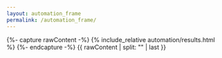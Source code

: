 ```yaml
---
layout: automation_frame
permalink: /automation_frame/
---
```


{%- capture rawContent -%}
{% include_relative automation/results.html %}
{%- endcapture -%}
{{ rawContent | split: "</head>" | last }}

